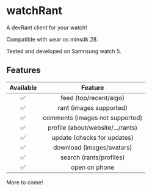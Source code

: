 # watchRant
A devRant client for your watch!

Compatible with wear os minsdk 28.

Tested and developed on Samnsung watch 5.

## Features

| Available |                Feature           |
| :-----------: | :--------------------------------: |
|       ✅       | feed (top/recent/algo)          |
|       ✅       | rant (images supported)                   |
|       ✅       | comments (images not supported)                        |
|       ✅       | profile (about/website/.../rants)   |
|       ✅       | update (checks for updates)   |
|       ✅       | download (images/avatars)   |
|       ✅       | search (rants/profiles)   |
|       ✅       | open on phone   |

More to come!
